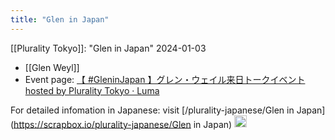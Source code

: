 ```yaml
---
title: "Glen in Japan"
---
```


[[Plurality Tokyo]]: "Glen in Japan" 2024-01-03
- [[Glen Weyl]]
- Event page: [【 #GleninJapan 】グレン・ウェイル来日トークイベント hosted by Plurality Tokyo · Luma](https://lu.ma/e88e969p)

For detailed infomation in Japanese: visit [/plurality-japanese/Glen in Japan](https://scrapbox.io/plurality-japanese/Glen in Japan)
<img src='https://scrapbox.io/api/pages/nishio/en/icon' alt='en.icon' height="19.5"/>
